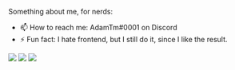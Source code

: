 Something about me, for nerds:

- 📫 How to reach me: AdamTm#0001 on Discord
- ⚡ Fun fact: I hate frontend, but I still do it, since I like the result.


<img src="https://github-readme-stats.vercel.app/api?username=AdamTmHun&show_icons=true&theme=dark">
<img src="https://github-readme-stats.vercel.app/api/top-langs/?username=AdamTmHun&layout=compact&theme=dark">
<img src="https://github-readme-stats.vercel.app/api/wakatim?username=AdamTmHun&theme=dark">
